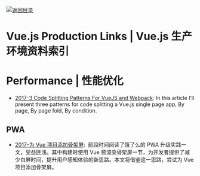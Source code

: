 [![返回目录](https://user-images.githubusercontent.com/5803001/38079637-ff0abcf0-3371-11e8-9b76-ad651620afc7.jpg)](https://github.com/wxyyxc1992/Awesome-Lists)

# Vue.js Production Links | Vue.js 生产环境资料索引

# Performance | 性能优化

- [2017-3 Code Splitting Patterns For VueJS and Webpack](https://parg.co/bDP): In this article I’ll present three patterns for code splitting a Vue.js single page app, By page, By page fold, By condition.

## PWA

- [2017-为 Vue 项目添加骨架屏](https://zhuanlan.zhihu.com/p/28465598):  前段时间阅读了饿了么的 PWA 升级实践一文，受益匪浅。其中构建时使用 Vue 预渲染骨架屏一节，为开发者提供了减少白屏时间，提升用户感知体验的新思路。本文将借鉴这一思路，尝试为 Vue 项目添加骨架屏。
